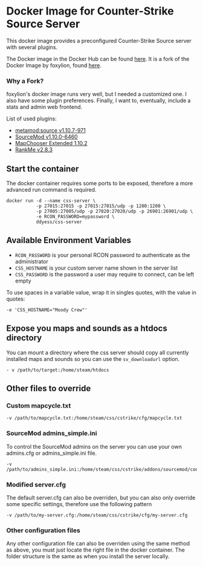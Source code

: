 # Docker Image for Counter-Strike Source Server

This docker image provides a preconfigured Counter-Strike Source server with several plugins.

The Docker image in the Docker Hub can be found [here](https://hub.docker.com/r/ddyess/css-server). It is a fork of the Docker Image by foxylion, found [here](https://hub.docker.com/r/foxylion/steam-css/).

### Why a Fork?

foxylion's docker image runs very well, but I needed a customized one. I also have some plugin preferences. Finally, I want to, eventually, include a stats and admin web frontend.

List of used plugins:
- [metamod:source v1.10.7-971](http://www.metamodsource.net/)
- [SourceMod v1.10.0-6460](http://www.sourcemod.net/downloads.php?branch=stable)
- [MapChooser Extended 1.10.2](https://forums.alliedmods.net/showthread.php?t=156974)
- [RankMe v2.8.3](https://forums.alliedmods.net/showthread.php?p=1456869)

## Start the container

The docker container requires some ports to be exposed, therefore a more advanced run command is required.

```
docker run -d --name css-server \
           -p 27015:27015 -p 27015:27015/udp -p 1200:1200 \
           -p 27005:27005/udp -p 27020:27020/udp -p 26901:26901/udp \
           -e RCON_PASSWORD=mypassword \
           ddyess/css-server
```

## Available Environment Variables

- ``RCON_PASSWORD`` is your personal RCON password to authenticate as the administrator
- ``CSS_HOSTNAME`` is your custom server name shown in the server list
- ``CSS_PASSWORD`` is the password a user may require to connect, can be left empty

To use spaces in a variable value, wrap it in singles quotes, with the value in quotes:

``-e 'CSS_HOSTNAME="Moody Crew"'``

## Expose you maps and sounds as a htdocs directory

You can mount a directory where the css server should copy all currently installed maps and sounds so you can use the `sv_downloadurl` option.

```
- v /path/to/target:/home/steam/htdocs
```

## Other files to override

### Custom mapcycle.txt

```
-v /path/to/mapcycle.txt:/home/steam/css/cstrike/cfg/mapcycle.txt
```

### SourceMod admins_simple.ini

To control the SourceMod admins on the server you can use your own admins.cfg or admins_simple.ini file.

```
-v /path/to/admins_simple.ini:/home/steam/css/cstrike/addons/sourcemod/configs/admins_simple.ini
```

### Modified server.cfg

The default server.cfg can also be overriden, but you can also only override some specific settings, therefore use the following pattern
```
-v /path/to/my-server.cfg:/home/steam/css/cstrike/cfg/my-server.cfg
```

### Other configuration files

Any other configuration file can also be overriden using the same method as above, you must just locate the right file in the docker container. The folder structure is the same as when you install the server locally.
